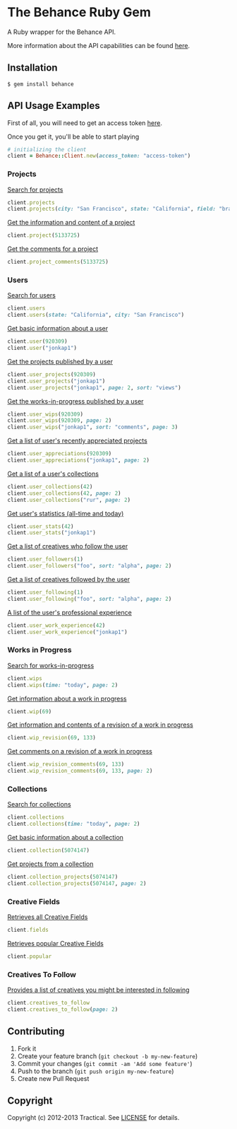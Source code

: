 # The Behance Ruby Gem

A Ruby wrapper for the Behance API.

More information about the API capabilities can be found [here][api].

[api]: https://www.behance.net/dev

## Installation

```
$ gem install behance
```

## API Usage Examples

First of all, you will need to get an access token [here][register].

[register]: https://www.behance.net/dev/register

Once you get it, you'll be able to start playing

```ruby
# initializing the client
client = Behance::Client.new(access_token: "access-token")
```

### Projects

[Search for projects][projects]

[projects]: https://www.behance.net/dev/api/endpoints/1#projects-get-10

```ruby
client.projects
client.projects(city: "San Francisco", state: "California", field: "branding")
```

[Get the information and content of a project][project]

[project]: https://www.behance.net/dev/api/endpoints/1#projects-get-4

```ruby
client.project(5133725)
```

[Get the comments for a project][project_comments]

[project_comments]: https://www.behance.net/dev/api/endpoints/1#projects-get-5

```ruby
client.project_comments(5133725)
```

### Users

[Search for users][users]

[users]: https://www.behance.net/dev/api/endpoints/2#users-get-9

```ruby
client.users
client.users(state: "California", city: "San Francisco")
```

[Get basic information about a user][user]

[user]: https://www.behance.net/dev/api/endpoints/2#users-get-1

```ruby
client.user(920309)
client.user("jonkap1")
```

[Get the projects published by a user][user_projects]

[user_projects]: https://www.behance.net/dev/api/endpoints/2#users-get-2

```ruby
client.user_projects(920309)
client.user_projects("jonkap1")
client.user_projects("jonkap1", page: 2, sort: "views")
```

[Get the works-in-progress published by a user][user_wips]

[user_wips]: https://www.behance.net/dev/api/endpoints/2#users-get-3

```ruby
client.user_wips(920309)
client.user_wips(920309, page: 2)
client.user_wips("jonkap1", sort: "comments", page: 3)
```

[Get a list of user's recently appreciated projects][user_appreciations]

[user_appreciations]: https://www.behance.net/dev/api/endpoints/2#users-get-13

```ruby
client.user_appreciations(920309)
client.user_appreciations("jonkap1", page: 2)
```

[Get a list of a user's collections][user_collections]

[user_collections]: https://www.behance.net/dev/api/endpoints/2#users-get-21

```ruby
client.user_collections(42)
client.user_collections(42, page: 2)
client.user_collections("rur", page: 2)
```

[Get user's statistics (all-time and today)][user_stats]

[user_stats]: https://www.behance.net/dev/api/endpoints/2#users-get-55

```ruby
client.user_stats(42)
client.user_stats("jonkap1")
```

[Get a list of creatives who follow the user][user_followers]

[user_followers]: https://www.behance.net/dev/api/endpoints/2#users-get-57

```ruby
client.user_followers(1)
client.user_followers("foo", sort: "alpha", page: 2)
```

[Get a list of creatives followed by the user][user_following]

[user_following]: https://www.behance.net/dev/api/endpoints/2#users-get-59

```ruby
client.user_following(1)
client.user_following("foo", sort: "alpha", page: 2)
```

[A list of the user's professional experience][user_work_experience]

[user_work_experience]: https://www.behance.net/dev/api/endpoints/2#users-get-71

```ruby
client.user_work_experience(42)
client.user_work_experience("jonkap1")
```

### Works in Progress

[Search for works-in-progress][wips]

[wips]: https://www.behance.net/dev/api/endpoints/3#work-in-progress-get-11

```ruby
client.wips
client.wips(time: "today", page: 2)
```

[Get information about a work in progress][wip]

[wip]: https://www.behance.net/dev/api/endpoints/3#work-in-progress-get-6

```ruby
client.wip(69)
```

[Get information and contents of a revision of a work in progress][wip_revision]

[wip_revision]: https://www.behance.net/dev/api/endpoints/3#work-in-progress-get-7

```ruby
client.wip_revision(69, 133)
```

[Get comments on a revision of a work in progress][wip_revision_comments]

[wip_revision_comments]: https://www.behance.net/dev/api/endpoints/3#work-in-progress-get-8

```ruby
client.wip_revision_comments(69, 133)
client.wip_revision_comments(69, 133, page: 2)
```

### Collections

[Search for collections][collections]

[collections]: https://www.behance.net/dev/api/endpoints/5#collections-get-15

```ruby
client.collections
client.collections(time: "today", page: 2)
```

[Get basic information about a collection][collection]

[collection]: https://www.behance.net/dev/api/endpoints/5#collections-get-17

```ruby
client.collection(5074147)
```

[Get projects from a collection][collection_projects]

[collection_projects]: https://www.behance.net/dev/api/endpoints/5#collections-get-19

```ruby
client.collection_projects(5074147)
client.collection_projects(5074147, page: 2)
```

### Creative Fields

[Retrieves all Creative Fields][fields]

[fields]: https://www.behance.net/dev/api/endpoints/11#creative-fields-get-75

```ruby
client.fields
```

[Retrieves popular Creative Fields][popular]

[popular]: https://www.behance.net/dev/api/endpoints/11#creative-fields-get-75

```ruby
client.popular
```

### Creatives To Follow

[Provides a list of creatives you might be interested in following][creatives_to_follow]

[creatives_to_follow]: https://www.behance.net/dev/api/endpoints/9#creatives-to-follow-get-69

```ruby
client.creatives_to_follow
client.creatives_to_follow(page: 2)
```

## Contributing

1. Fork it
2. Create your feature branch (`git checkout -b my-new-feature`)
3. Commit your changes (`git commit -am 'Add some feature'`)
4. Push to the branch (`git push origin my-new-feature`)
5. Create new Pull Request

## Copyright

Copyright (c) 2012-2013 Tractical.
See [LICENSE][license] for details.

[license]: https://github.com/tractical/behance/blob/master/LICENSE.txt
